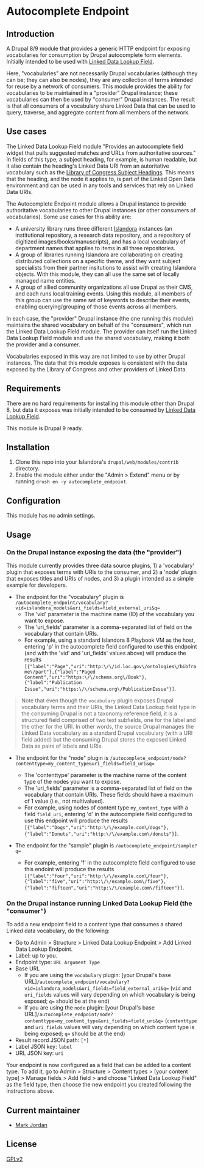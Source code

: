 # Autocomplete Endpoint

## Introduction

A Drupal 8/9 module that provides a generic HTTP endpoint for exposing vocabularies for consumption by Drupal autocomplete form elements. Initially intended to be used with [Linked Data Lookup Field](https://drupal.org/project/linked_data_field).

Here, "vocabularies" are not necessarily Drupal vocabularies (although they can be; they can also be nodes), they are any collection of terms intended for reuse by a network of consumers. This module provides the ability for vocabularies to be maintained in a "provider" Drupal instance; these vocabularies can then be used by "consumer" Drupal instances. The result is that all consumers of a vocabulary share Linked Data that can be used to query, traverse, and aggregate content from all members of the network.

## Use cases

The Linked Data Lookup Field module "Provides an autocomplete field widget that pulls suggested matches and URLs from authoritative sources." In fields of this type, a subject heading, for example, is human readable, but it also contain the heading's Linked Data URI from an autoritative vocabulary such as the [Library of Congress Subject Headings](http://id.loc.gov/authorities/subjects.html). This means that the heading, and the node it applies to, is part of the Linked Open Data environment and can be used in any tools and services that rely on Linked Data URIs.

The Autocomplete Endpoint module allows a Drupal instance to provide authoritative vocabularies to other Drupal instances (or other consumers of vocabularies). Some use cases for this ability are:

* A university library runs three different [Islandora](https://islandora.ca) instances (an institutional repository, a research data repository, and a repository of digitized images/books/manuscripts), and has a local vocabulary of department names that applies to items in all three repositories.
* A group of libraries running Islandora are collaborating on creating distributed collections on a specific theme, and they want subject specialists from their partner insitutions to assist with creating Islandora objects. With this module, they can all use the same set of locally managed name entities.
* A group of allied community organizations all use Drupal as their CMS, and each runs local training events. Using this module, all members of this group can use the same set of keywords to describe their events, enabling querying/grouping of those events across all members.

In each case, the "provider" Drupal instance (the one running this module) maintains the shared vocabulary on behalf of the "consumers", which run the Linked Data Lookup Field module. The provider can itself run the Linked Data Lookup Field module and use the shared vocabulary, making it both the provider and a consumer.

Vocabularies exposed in this way are not limited to use by other Drupal instances. The data that this module exposes is consistent with the data exposed by the Library of Congress and other providers of Linked Data.

## Requirements

There are no hard requirements for installing this module other than Drupal 8, but data it exposes was initially intended to be consumed by [Linked Data Lookup Field](https://drupal.org/project/linked_data_field).

This module is Drupal 9 ready.

## Installation

1. Clone this repo into your Islandora's `drupal/web/modules/contrib` directory.
1. Enable the module either under the "Admin > Extend" menu or by running `drush en -y autocomplete_endpoint`.

## Configuration

This module has no admin settings. 

## Usage

### On the Drupal instance exposing the data (the "provider")

This module currently provides three data source plugins, 1) a 'vocabulary' plugin that exposes terms with URIs to the consumer, and 2) a 'node' plugin that exposes titles and URIs of nodes, and 3) a plugin intended as a simple example for developers.

* The endpoint for the "vocabulary" plugin is `/autocomplete_endpoint/vocabulary?vid=islandora_models&uri_fields=field_external_uri&q=`
   * The 'vid' parameter is the machine name (ID) of the vocabulary you want to expose.
   * The 'uri_fields' parameter is a comma-separated list of field on the vocabulary that contain URIs.
   * For example, using a standard Islandora 8 Playbook VM as the host, entering 'p' in the autocomplete field configured to use this endpoint (and with the 'vid' and 'uri_fields' values above) will produce the results `[{"label":"Page","uri":"http:\/\/id.loc.gov\/ontologies\/bibframe\/part"},{"label":"Paged Content","uri":"https:\/\/schema.org\/Book"},{"label":"Publication Issue","uri":"https:\/\/schema.org\/PublicationIssue"}]`.

> Note that even though the `vocabulary` plugin exposes Drupal vocabulary terms and their URIs, the Linked Data Lookup field type in the consuming Drupal is not a taxonomy reference field, it is a structured field comprised of two text subfields, one for the label and the other for the URI. In other words, the source Drupal manages the Linked Data vocabulary as a standard Drupal vocabulary (with a URI field added) but the consuming Drupal stores the exposed Linked Data as pairs of labels and URIs.

* The endpoint for the "node" plugin is `/autocomplete_endpoint/node?contenttype=my_content_type&uri_fields=field_uri&q=`
   * The 'contenttype' parameter is the machine name of the content type of the nodes you want to expose.
   * The 'uri_fields' parameter is a comma-separated list of field on the vocabulary that contain URIs. These fields should have a maximum of 1 value (i.e., not multivalued).
   * For example, using nodes of content type `my_content_type` with a field `field_uri`, entering 'd' in the autocomplete field configured to use this endpoint will produce the results `[{"label":"Dogs","uri":"http:\/\/example.com\/dogs"},{"label":"Donuts","uri":"http:\/\/example.com\/donuts"}]`.

* The endpoint for the "sample" plugin is `/autocomplete_endpoint/sample?q=`
   * For example, entering 'f' in the autocomplete field configured to use this endoint will produce the results `[{"label":"four","uri":"http:\/\/example.com\/four"},{"label":"five","uri":"http:\/\/example.com\/five"},{"label":"fifteen","uri":"http:\/\/example.com\/fifteen"}]`.

### On the Drupal instance running Linked Data Lookup Field (the "consumer")

To add a new endpoint field to a content type that consumes a shared Linked data vocabulary, do the following:

* Go to Admin > Structure > Linked Data Lookup Endpoint > Add Linked Data Lookup Endpoint.
* Label: up to you.
* Endpoint type: `URL Argument Type`
* Base URL
   * If you are using the `vocabulary` plugin: [your Drupal's base URL]`/autocomplete_endpoint/vocabulary?vid=islandora_models&uri_fields=field_external_uri&q=` (`vid` and `uri_fields` values will vary depending on which vocabulary is being exposed; `q=` should be at the end) 
   * If you are using the `node` plugin: [your Drupal's base URL]`/autocomplete_endpoint/node?contenttype=my_content_type&uri_fields=field_uri&q=` (`contenttype` and `uri_fields` values will vary depending on which content type is being exposed; `q=` should be at the end) 
* Result record JSON path: `[*]`
* Label JSON key: `label`
* URL JSON key: `uri`

Your endpoint is now configured as a field that can be added to a content type. To add it, go to Admin > Structure > Content types > [your content type] > Manage fields > Add field > and choose "Linked Data Lookup Field" as the field type, then choose the new endpoint you created following the instructions above.

## Current maintainer

* [Mark Jordan](https://github.com/mjordan)

## License

[GPLv2](http://www.gnu.org/licenses/gpl-2.0.txt)
